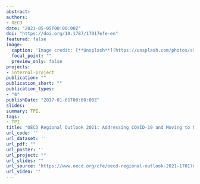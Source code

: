 ```yaml
---
abstract: 
authors:
- OECD
date: "2021-05-05T00:00:00Z"
doi: "https://doi.org/10.1787/17017efe-en"
featured: false
image:
  caption: 'Image credit: [**Unsplash**](https://unsplash.com/photos/s9CC2SKySJM)'
  focal_point: ""
  preview_only: false
projects:
- internal-project
publication: ""
publication_short: ""
publication_types:
- "4"
publishDate: "2017-01-01T00:00:00Z"
slides: 
summary: TPI.
tags:
- TPI
title: "OECD Regional Outlook 2021: Addressing COVID-19 and Moving to Net Zero Greenhouse Gas Emissions"
url_code: ''
url_dataset: ''
url_pdf: ""
url_poster: ''
url_project: ""
url_slides: ""
url_source: 'https://www.oecd.org/cfe/oecd-regional-outlook-2021-17017efe-en.htm'
url_video: ''
---
```

